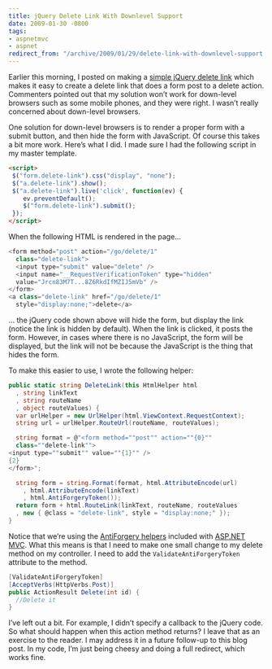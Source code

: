 ```yaml
---
title: jQuery Delete Link With Downlevel Support
date: 2009-01-30 -0800
tags:
- aspnetmvc
- aspnet
redirect_from: "/archive/2009/01/29/delete-link-with-downlevel-support.aspx/"
---
```


Earlier this morning, I posted on making a [simple jQuery delete
link](https://haacked.com/archive/2009/01/30/simple-jquery-delete-link-for-asp.net-mvc.aspx#feedback "Simple jQuery Delete Link")
which makes it easy to create a delete link that does a form post to a
delete action. Commenters pointed out that my solution won’t work for
down-level browsers such as some mobile phones, and they were right. I
wasn’t really concerned about down-level browsers.

One solution for down-level browsers is to render a proper form with a
submit button, and then hide the form with JavaScript. Of course this
takes a bit more work. Here’s what I did. I made sure I had the
following script in my master template.

```html
<script>
 $("form.delete-link").css("display", "none");
 $("a.delete-link").show();
 $("a.delete-link").live('click', function(ev) {
    ev.preventDefault(); 
    $("form.delete-link").submit(); 
 });
</script>
```

When the following HTML is rendered in the page…

```csharp
<form method="post" action="/go/delete/1" 
  class="delete-link">
  <input type="submit" value="delete" />
  <input name="__RequestVerificationToken" type="hidden" 
  value="Jrcn83M7T...8Z6RkdIfMZIJ5mVb" />
</form>
<a class="delete-link" href="/go/delete/1" 
  style="display:none;">delete</a>
```

… the jQuery code shown above will hide the form, but display the link
(notice the link is hidden by default). When the link is clicked, it
posts the form. However, in cases where there is no JavaScript, the form
will be displayed, but the link will not be because the JavaScript is
the thing that hides the form.

To make this easier to use, I wrote the following helper:

```csharp
public static string DeleteLink(this HtmlHelper html
  , string linkText
  , string routeName
  , object routeValues) {
  var urlHelper = new UrlHelper(html.ViewContext.RequestContext);
  string url = urlHelper.RouteUrl(routeName, routeValues);

  string format = @"<form method=""post"" action=""{0}"" 
  class=""delete-link"">
<input type=""submit"" value=""{1}"" />
{2}
</form>";

  string form = string.Format(format, html.AttributeEncode(url)
    , html.AttributeEncode(linkText)
    , html.AntiForgeryToken());
  return form + html.RouteLink(linkText, routeName, routeValues
  , new { @class = "delete-link", style = "display:none;" });
}
```

Notice that we’re using the [AntiForgery
helpers](http://blog.codeville.net/2008/09/01/prevent-cross-site-request-forgery-csrf-using-aspnet-mvcs-antiforgerytoken-helper/ "AntiForgery Helpers")
included with [ASP.NET MVC](http://asp.net/mvc "ASP.NET MVC Website").
What this means is that I need to make one small change to my delete
method on my controller. I need to add the `ValidateAntiForgeryToken`
attribute to the method.

```csharp
[ValidateAntiForgeryToken]
[AcceptVerbs(HttpVerbs.Post)]
public ActionResult Delete(int id) {
  //Delete it
}
```

I’ve left out a bit. For example, I didn’t specify a callback to the
jQuery code. So what should happen when this action method returns? I
leave that as an exercise to the reader. I may address it in a future
follow-up to this blog post. In my code, I’m just being cheesy and doing
a full redirect, which works fine.

